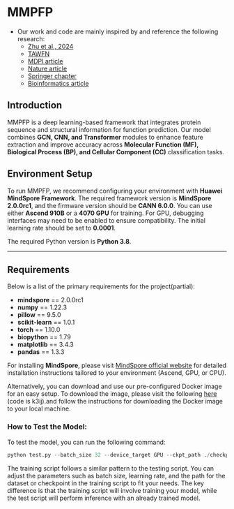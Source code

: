 # **MMPFP**

- Our work and code are mainly inspired by and reference the following research:
  - [Zhu et al., 2024](https://academic.oup.com/bioinformatics/article/40/10/btae571/7766190?searchresult=1)
  - [TAWFN](https://academic.oup.com/bioinformatics/article/40/10/btae571/7766190?searchresult=1)
  - [MDPI article](https://www.mdpi.com/2218-273X/12/11/1709)
  - [Nature article](https://www.nature.com/articles/s41467-021-23303-9)
  - [Springer chapter](https://link.springer.com/chapter/10.1007/978-3-031-19836-6_20)
  - [Bioinformatics article](https://academic.oup.com/bioinformatics/article/37/18/2825/6182677?login=false)

## **Introduction**

MMPFP  is a deep learning-based framework that integrates protein sequence and structural information for function prediction. Our model combines **GCN, CNN, and Transformer** modules to enhance feature extraction and improve accuracy across **Molecular Function (MF), Biological Process (BP), and Cellular Component (CC)** classification tasks.



## **Environment Setup**

To run MMPFP, we recommend configuring your environment with **Huawei MindSpore Framework**. The required framework version is **MindSpore 2.0.0rc1**, and the firmware version should be **CANN 6.0.0**. You can use either **Ascend 910B** or a **4070 GPU** for training. For GPU, debugging interfaces may need to be enabled to ensure compatibility. The initial learning rate should be set to **0.0001**.

The required Python version is **Python 3.8**.

------

## **Requirements**

Below is a list of the primary requirements for the project(partial):

- **mindspore** == 2.0.0rc1
- **numpy** == 1.22.3
- **pillow** == 9.5.0
- **scikit-learn** == 1.0.1
- **torch** == 1.10.0
- **biopython** == 1.79
- **matplotlib** == 3.4.3
- **pandas** == 1.3.3



For installing **MindSpore**, please visit [MindSpore official website](https://www.mindspore.cn/versions) for detailed installation instructions tailored to your environment (Ascend, GPU, or CPU).



Alternatively, you can download and use our pre-configured Docker image for an easy setup. To download the image, please visit the following [here](https://pan.baidu.com/s/1hXogeRqStzoE5GLkoVql5Q?pwd=k3ij) (code is k3ij).and follow the instructions for downloading the Docker image to your local machine.





### How to Test the Model:

To test the model, you can run the following command:

```python
python test.py --batch_size 32 --device_target GPU --ckpt_path ./checkpoints/best_model.ckpt
```

The training script follows a similar pattern to the testing script. You can adjust the parameters such as batch size, learning rate, and the path for the dataset or checkpoint in the training script to fit your needs. The key difference is that the training script will involve training your model, while the test script will perform inference with an already trained model.
